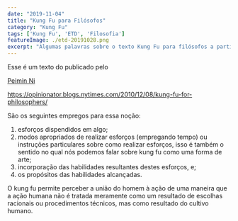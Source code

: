 ```yaml
---
date: "2019-11-04"
title: "Kung Fu para Filósofos"
category: "Kung Fu"
tags: ['Kung Fu', 'ETD', 'Filosofia']
featureImage: ./etd-20191028.png
excerpt: "Algumas palavras sobre o texto Kung Fu para filósofos a partir do ETD em 2019-10-28"
---
```


Esse é um texto do publicado pelo

[Peimin Ni](https://www.gvsu.edu/philosophy/ni-peimin-22.htm)

https://opinionator.blogs.nytimes.com/2010/12/08/kung-fu-for-philosophers/

São os seguintes empregos para essa noção:
1. esforços dispendidos em algo;
2. modos apropriados de realizar esforços (empregando tempo) ou instruções particulares
sobre como realizar esforços, isso é também o sentido no qual nós podemos falar sobre kung
fu como uma forma de arte;
3. incorporação das habilidades resultantes destes esforços, e;
4. os propósitos das habilidades alcançadas.

O kung fu permite perceber a união do homem à ação de uma maneira que a ação humana não é tratada meramente como um resultado de escolhas racionais ou procedimentos técnicos, mas como resultado do cultivo humano. 
